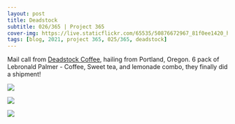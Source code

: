 ```yaml
---
layout: post
title: Deadstock
subtitle: 026/365 | Project 365
cover-img: https://live.staticflickr.com/65535/50876672967_81f0ee1420_h.jpg
tags: [blog, 2021, project 365, 025/365, deadstock]
---
```

Mail call from <a href="http://www.deadstockcoffee.com/" target=_new>Deadstock Coffee</a>, hailing from Portland, Oregon.
6 pack of Lebronald Palmer - Coffee, Sweet tea, and lemonade combo, they finally did a shipment!
<p class="post-img-wrap">
  <img src="https://live.staticflickr.com/65535/50878560191_2bb3c29b45_h.jpg">
</p>
<p class="post-img-wrap">
  <img src="https://live.staticflickr.com/65535/50876566766_3db35ca420_h.jpg">
</p>
<p class="post-img-wrap">
  <img src="https://live.staticflickr.com/65535/50875852138_9aac534487_h.jpg">
</p>
